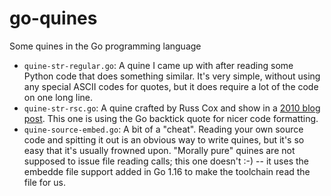 # go-quines

Some quines in the Go programming language

* `quine-str-regular.go`: A quine I came up with after reading some Python code
  that does something similar. It's very simple, without using any special
  ASCII codes for quotes, but it does require a lot of the code on one long
  line.
* `quine-str-rsc.go`: A quine crafted by Russ Cox and show in a
  [2010 blog post](https://research.swtch.com/zip). This one is using the
  Go backtick quote for nicer code formatting.
* `quine-source-embed.go`: A bit of a "cheat". Reading your own source code and
  spitting it out is an obvious way to write quines, but it's so easy that it's
  usually frowned upon. "Morally pure" quines are not supposed to issue file
  reading calls; this one doesn't :-) -- it uses the embedde file support added
  in Go 1.16 to make the toolchain read the file for us.
